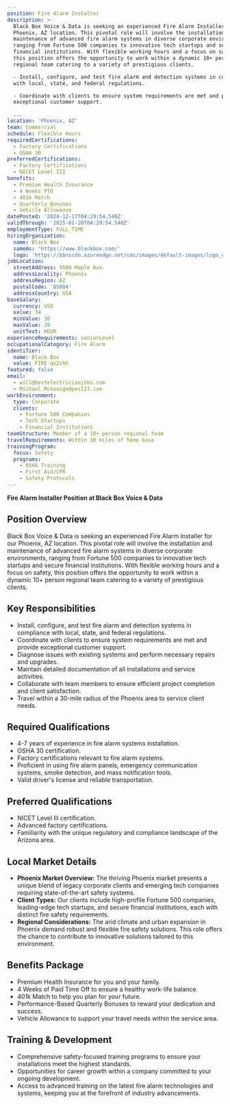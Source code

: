 ```yaml
---
position: Fire Alarm Installer
description: >-
  Black Box Voice & Data is seeking an experienced Fire Alarm Installer for our
  Phoenix, AZ location. This pivotal role will involve the installation and
  maintenance of advanced fire alarm systems in diverse corporate environments,
  ranging from Fortune 500 companies to innovative tech startups and secure
  financial institutions. With flexible working hours and a focus on safety,
  this position offers the opportunity to work within a dynamic 10+ person
  regional team catering to a variety of prestigious clients.

  - Install, configure, and test fire alarm and detection systems in compliance
  with local, state, and federal regulations.

  - Coordinate with clients to ensure system requirements are met and provide
  exceptional customer support.

  ...
location: 'Phoenix, AZ'
team: Commercial
schedule: Flexible Hours
requiredCertifications:
  - Factory Certifications
  - OSHA 30
preferredCertifications:
  - Factory Certifications
  - NICET Level III
benefits:
  - Premium Health Insurance
  - 4 Weeks PTO
  - 401k Match
  - Quarterly Bonuses
  - Vehicle Allowance
datePosted: '2024-12-17T04:29:54.540Z'
validThrough: '2025-01-20T04:29:54.540Z'
employmentType: FULL_TIME
hiringOrganization:
  name: Black Box
  sameAs: 'https://www.blackbox.com/'
  logo: 'https://bbnscdn.azureedge.net/cms/images/default-images/logo_dark.png'
jobLocation:
  streetAddress: 9500 Maple Ave.
  addressLocality: Phoenix
  addressRegion: AZ
  postalCode: '85004'
  addressCountry: USA
baseSalary:
  currency: USD
  value: 34
  minValue: 30
  maxValue: 39
  unitText: HOUR
experienceRequirements: seniorLevel
occupationalCategory: Fire Alarm
identifier:
  name: Black Box
  value: FIRE-qx2shh
featured: false
email:
  - will@bestelectricianjobs.com
  - Michael.Mckeaige@pes123.com
workEnvironment:
  type: Corporate
  clients:
    - Fortune 500 Companies
    - Tech Startups
    - Financial Institutions
teamStructure: Member of a 10+ person regional team
travelRequirements: Within 30 miles of home base
trainingProgram:
  focus: Safety
  programs:
    - OSHA Training
    - First Aid/CPR
    - Safety Protocols
---
```


**Fire Alarm Installer Position at Black Box Voice & Data**

## Position Overview

Black Box Voice & Data is seeking an experienced Fire Alarm Installer for our Phoenix, AZ location. This pivotal role will involve the installation and maintenance of advanced fire alarm systems in diverse corporate environments, ranging from Fortune 500 companies to innovative tech startups and secure financial institutions. With flexible working hours and a focus on safety, this position offers the opportunity to work within a dynamic 10+ person regional team catering to a variety of prestigious clients.

## Key Responsibilities

- Install, configure, and test fire alarm and detection systems in compliance with local, state, and federal regulations.
- Coordinate with clients to ensure system requirements are met and provide exceptional customer support.
- Diagnose issues with existing systems and perform necessary repairs and upgrades.
- Maintain detailed documentation of all installations and service activities.
- Collaborate with team members to ensure efficient project completion and client satisfaction.
- Travel within a 30-mile radius of the Phoenix area to service client needs.

## Required Qualifications

- 4-7 years of experience in fire alarm systems installation.
- OSHA 30 certification.
- Factory certifications relevant to fire alarm systems.
- Proficient in using fire alarm panels, emergency communication systems, smoke detection, and mass notification tools.
- Valid driver's license and reliable transportation.

## Preferred Qualifications

- NICET Level III certification.
- Advanced factory certifications.
- Familiarity with the unique regulatory and compliance landscape of the Arizona area.

## Local Market Details

- **Phoenix Market Overview:** The thriving Phoenix market presents a unique blend of legacy corporate clients and emerging tech companies requiring state-of-the-art safety systems.
- **Client Types:** Our clients include high-profile Fortune 500 companies, leading-edge tech startups, and secure financial institutions, each with distinct fire safety requirements.
- **Regional Considerations:** The arid climate and urban expansion in Phoenix demand robust and flexible fire safety solutions. This role offers the chance to contribute to innovative solutions tailored to this environment.

## Benefits Package

- Premium Health Insurance for you and your family.
- 4 Weeks of Paid Time Off to ensure a healthy work-life balance.
- 401k Match to help you plan for your future.
- Performance-Based Quarterly Bonuses to reward your dedication and success.
- Vehicle Allowance to support your travel needs within the service area.

## Training & Development

- Comprehensive safety-focused training programs to ensure your installations meet the highest standards.
- Opportunities for career growth within a company committed to your ongoing development.
- Access to advanced training on the latest fire alarm technologies and systems, keeping you at the forefront of industry advancements.

